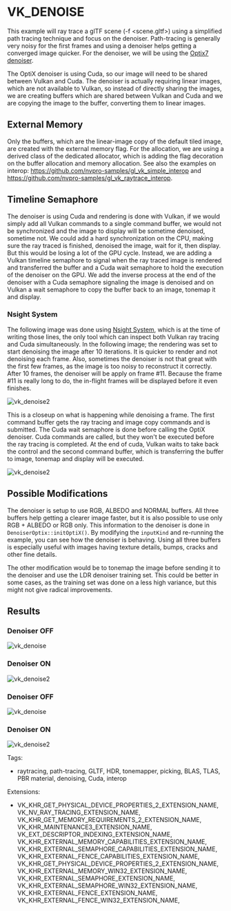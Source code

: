
# VK_DENOISE

This example will ray trace a glTF scene (-f <scene.gltf>) using a simplified path tracing technique and focus on the denoiser. Path-tracing is generally very noisy for the first frames and using a denoiser helps getting a converged image quicker. For the denoiser, we will be using the [Optix7 denoiser](https://developer.nvidia.com/optix-denoiser). 

The OptiX denoiser is using Cuda, so our image will need to be shared between Vulkan and Cuda. The denoiser is actually requiring linear images, which are not available to Vulkan, so instead of directly sharing the images, we are creating buffers which are shared between Vulkan and Cuda and we are copying the image to the buffer, converting them to linear images. 

## External Memory 

Only the buffers, which are the linear-image copy of the default tiled image, are created with the external memory flag. For the allocation, we are using a derived class of the dedicated allocator, which is adding the flag decoration on the buffer allocation and memory allocation. See also the examples on interop: https://github.com/nvpro-samples/gl_vk_simple_interop and https://github.com/nvpro-samples/gl_vk_raytrace_interop.

## Timeline Semaphore

The denoiser is using Cuda and rendering is done with Vulkan, if we would simply add all Vulkan commands to a single command buffer, we would not be synchronized and the image to display will be sometime denoised, sometime not. We could add a hard synchronization on the CPU, making sure the ray traced is finished, denoised the image, wait for it, then display. But this would be losing a lot of the GPU cycle. Instead, we are adding a Vulkan timeline semaphore to signal when the ray traced image is rendered and transferred the buffer and a Cuda wait semaphore to hold the execution of the denoiser on the GPU. We add the inverse process at the end of the denoiser with a Cuda semaphore signaling the image is denoised and on Vulkan a wait semaphore to copy the buffer back to an image, tonemap it and display. 

### Nsight System 
The following image was done using [Nsight System](https://developer.nvidia.com/nsight-systems), which is at the time of writing those lines, the only tool which can inspect both Vulkan ray tracing and Cuda simultaneously. In the following image; the rendering was set to start denoising the image after 10 iterations. It is quicker to render and not denoising each frame. Also, sometimes the denoiser is not that great with the first few frames, as the image is too noisy to reconstruct it correctly. After 10 frames, the denoiser will be apply on frame #11. Because the frame #11 is really long to do, the in-flight frames will be displayed before it even finishes. 

 ![vk_denoise2](doc/nsight-sys_1.png)

 
 This is a closeup on what is happening while denoising a frame. The first command buffer gets the ray tracing and image copy commands and is submitted. The Cuda wait semaphore is done before calling the OptiX denoiser. Cuda commands are called, but they won't be executed before the ray tracing is completed. At the end of cuda, Vulkan waits to take back the control and the second command buffer, which is transferring the buffer to image, tonemap and display will be executed.

 ![vk_denoise2](doc/nsight-sys_2.png)


## Possible Modifications

The denoiser is setup to use RGB, ALBEDO and NORMAL buffers. All three buffers help getting a clearer image faster, but it is also possible to use only RGB + ALBEDO or RGB only. This information to the denoiser is done in `DenoiserOptix::initOptiX()`. By modifying the `inputKind` and re-running the example, you can see how the denoiser is behaving. Using all three buffers is especially useful with images having texture details, bumps, cracks and other fine details. 

The other modification would be to tonemap the image before sending it to the denoiser and use the LDR denoiser training set. This could be better in some cases, as the training set was done on a less high variance, but this might not give radical improvements.

## Results

### Denoiser OFF

![vk_denoise](doc/vk_denoise_off.png)

### Denoiser ON

![vk_denoise2](doc/vk_denoise_on.png)


### Denoiser OFF

![vk_denoise](doc/vk_denoise_not.png)

### Denoiser ON

![vk_denoise2](doc/vk_denoise.png)


Tags: 
- raytracing, path-tracing, GLTF, HDR, tonemapper, picking, BLAS, TLAS, PBR material, denoising, Cuda, interop

Extensions: 
- VK_KHR_GET_PHYSICAL_DEVICE_PROPERTIES_2_EXTENSION_NAME, VK_NV_RAY_TRACING_EXTENSION_NAME, VK_KHR_GET_MEMORY_REQUIREMENTS_2_EXTENSION_NAME, VK_KHR_MAINTENANCE3_EXTENSION_NAME, VK_EXT_DESCRIPTOR_INDEXING_EXTENSION_NAME,
VK_KHR_EXTERNAL_MEMORY_CAPABILITIES_EXTENSION_NAME,
VK_KHR_EXTERNAL_SEMAPHORE_CAPABILITIES_EXTENSION_NAME,
VK_KHR_EXTERNAL_FENCE_CAPABILITIES_EXTENSION_NAME,
VK_KHR_GET_PHYSICAL_DEVICE_PROPERTIES_2_EXTENSION_NAME,
VK_KHR_EXTERNAL_MEMORY_WIN32_EXTENSION_NAME,
VK_KHR_EXTERNAL_SEMAPHORE_EXTENSION_NAME,
VK_KHR_EXTERNAL_SEMAPHORE_WIN32_EXTENSION_NAME,
VK_KHR_EXTERNAL_FENCE_EXTENSION_NAME,
VK_KHR_EXTERNAL_FENCE_WIN32_EXTENSION_NAME,

